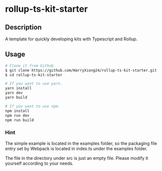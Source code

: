 # rollup-ts-kit-starter

## Description

A template for quickly developing kits with Typescript and Rollup.

## Usage

```bash
# Clone it from Github.
$ git clone https://github.com/HarryXiong24/rollup-ts-kit-starter.git
$ cd rollup-ts-kit-starter
```

```bash
# If you want to use yarn.
yarn install
yarn dev
yarn build
```

```bash
# If you want to use npm.
npm install
npm run dev
npm run build
```

### Hint

The simple example is located in the examples folder, so the packaging file entry set by Webpack is located in index.ts under the examples folder.

The file in the directory under src is just an empty file. Please modify it yourself according to your needs.
